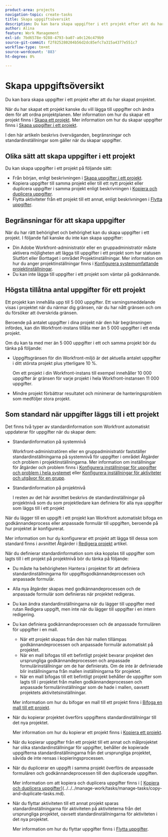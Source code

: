 ```yaml
---
product-area: projects
navigation-topic: create-tasks
title: Skapa uppgiftsöversikt
description: Du kan bara skapa uppgifter i ett projekt efter att du har skapat projektet.
author: Alina
feature: Work Management
exl-id: 7bd6578e-9288-4793-ba07-a0c126c479b9
source-git-commit: f2f825280204b56d2dc85efc7a315a4377e551c7
workflow-type: tm+mt
source-wordcount: '883'
ht-degree: 0%

---
```


# Skapa uppgiftsöversikt

Du kan bara skapa uppgifter i ett projekt efter att du har skapat projektet.

När du har skapat ett projekt kanske du vill lägga till uppgifter och ändra dem för att ordna projektplanen. Mer information om hur du skapar ett projekt finns i [Skapa ett projekt](../../../manage-work/projects/create-projects/create-project.md). Mer information om hur du skapar uppgifter finns i [Skapa uppgifter i ett projekt](../../../manage-work/tasks/create-tasks/create-tasks-in-project.md).

I den här artikeln beskrivs överväganden, begränsningar och standardinställningar som gäller när du skapar uppgifter.

## Olika sätt att skapa uppgifter i ett projekt

Du kan skapa uppgifter i ett projekt på följande sätt:

* Från början, enligt beskrivningen i [Skapa uppgifter i ett projekt](../../../manage-work/tasks/create-tasks/create-tasks-in-project.md).
* Kopiera uppgifter till samma projekt eller till ett nytt projekt eller duplicera uppgifter i samma projekt enligt beskrivningen i [Kopiera och duplicera uppgifter](../../../manage-work/tasks/manage-tasks/copy-and-duplicate-tasks.md).
* Flytta aktiviteter från ett projekt till ett annat, enligt beskrivningen i [Flytta uppgifter](../../../manage-work/tasks/manage-tasks/move-tasks.md).

## Begränsningar för att skapa uppgifter

När du har rätt behörighet och behörighet kan du skapa uppgifter i ett projekt. I följande fall kanske du inte kan skapa uppgifter:

* Din Adobe Workfront-administratör eller en gruppadministratör måste aktivera möjligheten att lägga till uppgifter i ett projekt som har statusen Slutfört eller Borttaget i området Projektinställningar. Mer information om hur du anger projektinställningar finns i [Konfigurera systemomfattande projektinställningar](../../../administration-and-setup/set-up-workfront/configure-system-defaults/set-project-preferences.md).
* Du kan inte lägga till uppgifter i ett projekt som väntar på godkännande.

## Högsta tillåtna antal uppgifter för ett projekt

Ett projekt kan innehålla upp till 5 000 uppgifter. Ett varningsmeddelande visas i projektet när du närmar dig gränsen, när du har nått gränsen och om du försöker att överskrida gränsen.

Beroende på antalet uppgifter i dina projekt när den här begränsningen infördes, kan din Workfront-instans tillåta mer än 5 000 uppgifter i ett enda projekt.

Om du kan ta med mer än 5 000 uppgifter i ett och samma projekt bör du tänka på följande:

* Uppgiftsgränsen för din Workfront-miljö är det aktuella antalet uppgifter i ditt största projekt plus ytterligare 10 %.

   Om ett projekt i din Workfront-instans till exempel innehåller 10 000 uppgifter är gränsen för varje projekt i hela Workfront-instansen 11 000 uppgifter.

* Mindre projekt förbättrar resultatet och minimerar de hanteringsproblem som medföljer stora projekt.

## Som standard när uppgifter läggs till i ett projekt

Det finns två typer av standardinformation som Workfront automatiskt uppdaterar för uppgifter när du skapar dem:

* Standardinformation på systemnivå

   Workfront-administratören eller en gruppadministratör fastställer standardinställningarna på systemnivå för uppgifter i området Åtgärder och problem i projektinställningarna. Mer information om inställningar för åtgärder och problem finns i [Konfigurera inställningar för uppgifter och problem i hela systemet](../../../administration-and-setup/set-up-workfront/configure-system-defaults/set-task-issue-preferences.md) eller [Konfigurera inställningar för aktiviteter och utgåvor för en grupp](../../../administration-and-setup/manage-groups/create-and-manage-groups/configure-task-issue-preferences-group.md).

* Standardinformation på projektnivå

   I resten av det här avsnittet beskrivs de standardinställningar på projektnivå som du som projektledare kan definiera för alla nya uppgifter som läggs till i ett projekt

När du lägger till en uppgift i ett projekt kan Workfront automatiskt bifoga en godkännandeprocess eller anpassade formulär till uppgiften, beroende på hur projektet är konfigurerat.

Mer information om hur du konfigurerar ett projekt att lägga till dessa som standard finns i avsnittet Åtgärder i [Redigera projekt](../../../manage-work/projects/manage-projects/edit-projects.md) artikel.

När du definierar standardinformation som ska kopplas till uppgifter som lagts till i ett projekt på projektnivå bör du tänka på följande:

* Du måste ha behörigheten Hantera i projektet för att definiera standardinställningarna för uppgiftsgodkännandeprocessen och anpassade formulär.
* Alla nya åtgärder skapas med godkännandeprocessen och de anpassade formulär som definieras när projektet redigeras.
* Du kan ändra standardinställningarna när du lägger till uppgifter med rutan Redigera uppgift, men inte när du lägger till uppgifter i en intern redigering.
* Du kan definiera godkännandeprocessen och de anpassade formulären för uppgifter i en mall.

   * När ett projekt skapas från den här mallen tillämpas godkännandeprocessen och anpassade formulär automatiskt på projektet.
   * När en mall bifogas till ett befintligt projekt bevarar projektet den ursprungliga godkännandeprocessen och anpassade formulärinställningar om de har definierats. Om de inte är definierade blir inställningarna från mallen inställningarna för projektet.
   * När en mall bifogas till ett befintligt projekt behåller de uppgifter som lagts till i projektet från mallen godkännandeprocessen och anpassade formulärinställningar som de hade i mallen, oavsett projektets aktivitetsinställningar.

   Mer information om hur du bifogar en mall till ett projekt finns i [Bifoga en mall till ett projekt](../../../manage-work/projects/create-and-manage-templates/attach-template-to-project.md).

* När du kopierar projektet överförs uppgiftens standardinställningar till det nya projektet.

   Mer information om hur du kopierar ett projekt finns i [Kopiera ett projekt](../../../manage-work/projects/manage-projects/copy-project.md).

* När du kopierar uppgifter från ett projekt till ett annat och målprojektet har olika standardinställningar för uppgifter, behåller de kopierade uppgifterna standardinställningarna från det ursprungliga projektet, såvida de inte rensas i kopieringsprocessen.
* När du duplicerar en uppgift i samma projekt överförs de anpassade formulären och godkännandeprocessen till den duplicerade uppgiften.

   Mer information om att kopiera och duplicera uppgifter finns i [ [Kopiera och duplicera uppgifter](../../../manage-work/tasks/manage-tasks/copy-and-duplicate-tasks.md)](../../../manage-work/tasks/manage-tasks/copy-and-duplicate-tasks.md).

* När du flyttar aktiviteten till ett annat projekt sparas standardinställningarna för aktiviteten på aktiviteterna från det ursprungliga projektet, oavsett standardinställningarna för aktiviteten i det nya projektet.

   Mer information om hur du flyttar uppgifter finns i [Flytta uppgifter](../../../manage-work/tasks/manage-tasks/move-tasks.md).
